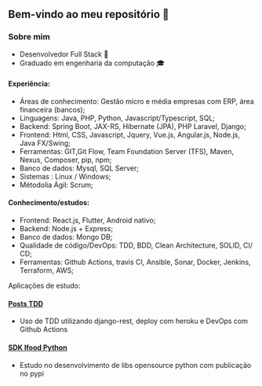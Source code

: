 ## Bem-vindo ao meu repositório 👋
### Sobre mim
* Desenvolvedor Full Stack 🧐
* Graduado em engenharia da computação 🎓

#### Experiência:
* Áreas de conhecimento: Gestão micro e média empresas com ERP, área financeira (bancos);
* Linguagens: Java, PHP, Python, Javascript/Typescript, SQL;
* Backend: Spring Boot, JAX-RS, Hibernate (JPA), PHP Laravel, Django;
* Frontend: Html, CSS, Javascript, Jquery, Vue.js, Angular.js, Node.js, Java FX/Swing;
* Ferramentas: GIT,Git Flow, Team Foundation Server (TFS), Maven, Nexus, Composer, pip, npm;    
* Banco de dados: Mysql, SQL Server;
* Sistemas : Linux / Windows;
* Métodolia Ágil: Scrum;

#### Conhecimento/estudos:
* Frontend: React.js, Flutter, Android nativo;
* Backend: Node.js + Express;
* Banco de dados: Mongo DB;
* Qualidade de código/DevOps: TDD, BDD, Clean Architecture, SOLID,  CI/ CD;
* Ferramentas: Github Actions, travis CI, Ansible, Sonar, Docker, Jenkins, Terraform, AWS;

Aplicações de estudo:

#### [Posts TDD](https://github.com/micael95/posts-tdd-django)
* Uso de TDD utilizando django-rest, deploy com heroku e DevOps com Github Actions
#### [SDK Ifood Python](https://github.com/micael95/sdk-ifood-python)
* Estudo no desenvolvimento de libs opensource python com publicação no pypi

